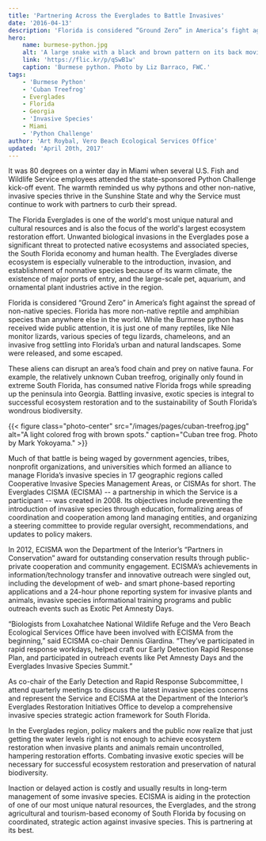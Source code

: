 ```yaml
---
title: 'Partnering Across the Everglades to Battle Invasives'
date: '2016-04-13'
description: 'Florida is considered “Ground Zero” in America’s fight against the spread of non-native species with more non-native reptile and amphibian species than anywhere else in the world.'
hero:
    name: burmese-python.jpg
    alt: 'A large snake with a black and brown pattern on its back moving through the grass.'
    link: 'https://flic.kr/p/qSwB1w'
    caption: 'Burmese python. Photo by Liz Barraco, FWC.'
tags:
    - 'Burmese Python'
    - 'Cuban Treefrog'
    - Everglades
    - Florida
    - Georgia
    - 'Invasive Species'
    - Miami
    - 'Python Challenge'
author: 'Art Roybal, Vero Beach Ecological Services Office'
updated: 'April 20th, 2017'
---
```


It was 80 degrees on a winter day in Miami when several U.S. Fish and Wildlife Service employees attended the state-sponsored Python Challenge kick-off event.  The warmth reminded us why pythons and other non-native, invasive species thrive in the Sunshine State and why the Service must continue to work with partners to curb their spread.

The Florida Everglades is one of the world's most unique natural and cultural resources and is also the focus of the world's largest ecosystem restoration effort.  Unwanted biological invasions in the Everglades pose a significant threat to protected native ecosystems and associated species, the South Florida economy and human health.  The Everglades diverse ecosystem is especially vulnerable to the introduction, invasion, and establishment of nonnative species because of its warm climate, the existence of major ports of entry, and the large-scale pet, aquarium, and ornamental plant industries active in the region.

Florida is considered “Ground Zero” in America’s fight against the spread of non-native species.  Florida has more non-native reptile and amphibian species than anywhere else in the world. While the Burmese python has received wide public attention, it is just one of many reptiles, like Nile monitor lizards, various species of tegu lizards, chameleons, and an invasive frog settling into Florida’s urban and natural landscapes.  Some were released, and some escaped.

These aliens can disrupt an area’s food chain and prey on native fauna.  For example, the relatively unknown Cuban treefrog, originally only found in extreme South Florida, has consumed native Florida frogs while spreading up the peninsula into Georgia.  Battling invasive, exotic species is integral to successful ecosystem restoration and to the sustainability of South Florida’s wondrous biodiversity.

{{< figure class="photo-center" src="/images/pages/cuban-treefrog.jpg" alt="A light colored frog with brown spots." caption="Cuban tree frog. Photo by Mark Yokoyama." >}}

Much of that battle is being waged by government agencies, tribes, nonprofit organizations, and universities which formed an alliance to manage Florida’s invasive species in 17 geographic regions called Cooperative Invasive Species Management Areas, or CISMAs for short.  The Everglades CISMA (ECISMA) -- a partnership in which the Service is a participant -- was created in 2008. Its objectives include preventing the introduction of invasive species through education, formalizing areas of coordination and cooperation among land managing entities, and organizing a steering committee to provide regular oversight, recommendations, and updates to policy makers.

In 2012, ECISMA won the Department of the Interior’s “Partners in Conservation” award for outstanding conservation results through public-private cooperation and community engagement.  ECISMA’s achievements in information/technology transfer and innovative outreach were singled out, including the development of web- and smart phone-based reporting applications and a 24-hour phone reporting system for invasive plants and animals, invasive species informational training programs and public outreach events such as Exotic Pet Amnesty Days.

“Biologists from Loxahatchee National Wildlife Refuge and the Vero Beach Ecological Services Office have been involved with ECISMA from the beginning,” said ECISMA co-chair Dennis Giardina.  “They’ve participated in rapid response workdays, helped craft our Early Detection Rapid Response Plan, and participated in outreach events like Pet Amnesty Days and the Everglades Invasive Species Summit.”

As co-chair of the Early Detection and Rapid Response Subcommittee, I attend quarterly meetings to discuss the latest invasive species concerns and represent the Service and ECISMA at the Department of the Interior’s Everglades Restoration Initiatives Office to develop a comprehensive invasive species strategic action framework for South Florida.

In the Everglades region, policy makers and the public now realize that just getting the water levels right is not enough to achieve ecosystem restoration when invasive plants and animals remain uncontrolled, hampering restoration efforts.  Combating invasive exotic species will be necessary for successful ecosystem restoration and preservation of natural biodiversity.

Inaction or delayed action is costly and usually results in long-term management of some invasive species.  ECISMA is aiding in the protection of one of our most unique natural resources, the Everglades, and the strong agricultural and tourism-based economy of South Florida by focusing on coordinated, strategic action against invasive species.  This is partnering at its best.
